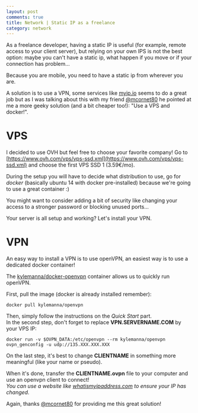 ```yaml
---
layout: post
comments: true
title: Network | Static IP as a freelance
category: network
---
```


As a freelance developer, having a static IP is useful (for example, remote access to your client server), but relying on your own IPS is not the best option: maybe you can't have a static ip, what happen if you move or if your connection has problem...  

Because you are mobile, you need to have a static ip from wherever you are.

A solution is to use a VPN, some services like [myip.io](https://www.myip.io) seems to do a great job but as I was talking about this with my friend [@mcornet80](https://twitter.com/mcornet80) he pointed at me a more geeky solution (and a bit cheaper too!): "Use a VPS and docker!".

# VPS

I decided to use OVH but feel free to choose your favorite company!
Go to [https://www.ovh.com/vps/vps-ssd.xml](https://www.ovh.com/vps/vps-ssd.xml) and choose the first VPS SSD 1 (3.59€/mo).

During the setup you will have to decide what distribution to use, go for *docker* (basically ubuntu 14 with docker pre-installed) because we're going to use a great container :)

You might want to consider adding a bit of security like changing your access to a stronger password or blocking unused ports...

Your server is all setup and working? Let's install your VPN.

# VPN

An easy way to install a VPN is to use openVPN, an easiest way is to use a dedicated docker container!

The [kylemanna/docker-openvpn](https://hub.docker.com/r/kylemanna/openvpn/) container allows us to quickly run openVPN.

First, pull the image (docker is already installed remember):

```
docker pull kylemanna/openvpn
```

Then, simply follow the instructions on the *Quick Start* part.  
In the second step, don't forget to replace **VPN.SERVERNAME.COM** by your VPS IP:

```
docker run -v $OVPN_DATA:/etc/openvpn --rm kylemanna/openvpn ovpn_genconfig -u udp://135.XXX.XXX.XXX
```

On the last step, it's best to change **CLIENTNAME** in something more meaningful (like your name or pseudo).

When it's done, transfer the  **CLIENTNAME.ovpn** file to your computer and use an openvpn client to connect!  
*You can use a website like [whatismyipaddress.com](http://whatismyipaddress.com/) to ensure your IP has changed.*

Again, thanks [@mcornet80](https://twitter.com/mcornet80) for providing me this great solution!

